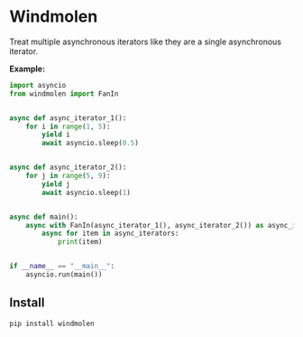 # Windmolen

Treat multiple asynchronous iterators like they are a single asynchronous iterator.

**Example:**

```python
import asyncio
from windmolen import FanIn


async def async_iterator_1():
    for i in range(1, 5):
        yield i
        await asyncio.sleep(0.5)


async def async_iterator_2():
    for j in range(5, 9):
        yield j
        await asyncio.sleep(1)


async def main():
    async with FanIn(async_iterator_1(), async_iterator_2()) as async_iterators:
        async for item in async_iterators:
            print(item)


if __name__ == "__main__":
    asyncio.run(main())
```

## Install

```shell
pip install windmolen
```
